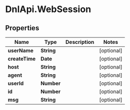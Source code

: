 # DnlApi.WebSession

## Properties
Name | Type | Description | Notes
------------ | ------------- | ------------- | -------------
**userName** | **String** |  | [optional] 
**createTime** | **Date** |  | [optional] 
**host** | **String** |  | [optional] 
**agent** | **String** |  | [optional] 
**userId** | **Number** |  | [optional] 
**id** | **Number** |  | [optional] 
**msg** | **String** |  | [optional] 


